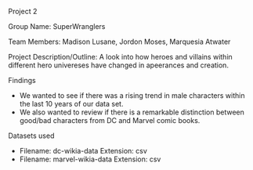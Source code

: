 Project 2

Group Name: 
SuperWranglers

Team Members: 
Madison Lusane, Jordon Moses, Marquesia Atwater

Project Description/Outline:
A look into how heroes and villains within different hero univereses have changed in apeerances and creation.
 
Findings
- We wanted to see if there was a rising trend in male characters within the last 10 years of our data set.
- We also wanted to review if there is a remarkable distinction between good/bad characters from DC and Marvel comic books.


Datasets used

- Filename: dc-wikia-data       Extension: csv
- Filename: marvel-wikia-data       Extension: csv



